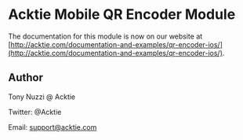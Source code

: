 # Acktie Mobile QR Encoder Module

The documentation for this module is now on our website at [http://acktie.com/documentation-and-examples/qr-encoder-ios/](http://acktie.com/documentation-and-examples/qr-encoder-ios/).

## Author

Tony Nuzzi @ Acktie

Twitter: @Acktie

Email: support@acktie.com